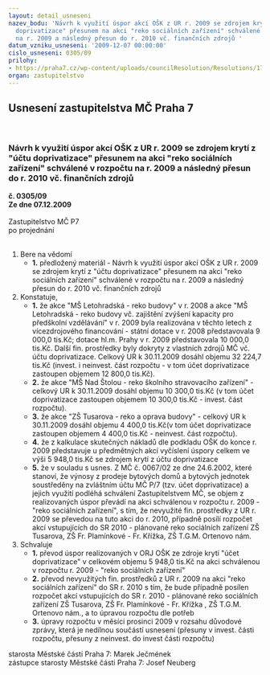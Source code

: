 ```yaml
---
layout: detail_usneseni
nazev_bodu: 'Návrh k využití úspor akcí OŠK z UR r. 2009 se zdrojem krytí z "účtu
  doprivatizace" přesunem na akci "reko sociálních zařízení" schválené v rozpočtu
  na r. 2009 a následný přesun do r. 2010 vč. finančních zdrojů '
datum_vzniku_usneseni: '2009-12-07 00:00:00'
cislo_usneseni: 0305/09
prilohy:
- https://praha7.cz/wp-content/uploads/councilResolution/Resolutions/17857/5-09-usneseni0005_09z.doc
organ: zastupitelstvo
---
```

<div id="ucUsn_pList" class="usn">
	<span><h2>Usnesení zastupitelstva MČ Praha 7 </h2>
<br></span><div class="standBody">
<span><h3>Návrh k využití úspor akcí OŠK z UR r. 2009 se zdrojem krytí z "účtu doprivatizace" přesunem na akci "reko sociálních zařízení" schválené v rozpočtu na r. 2009 a následný přesun do r. 2010 vč. finančních zdrojů </h3></span><div class="center">
		<strong>č. 0305/09</strong><br>
	</div>
<div class="center">
		<strong>Ze dne 07.12.2009</strong><br><br>
	</div>Zastupitelstvo MČ P7<br> po projednání<br><br><ol>
<li>Bere na vědomí<ul><li>
<strong>1.</strong> předložený materiál - Návrh k využití úspor akcí OŠK z UR r. 2009 se zdrojem krytí z "účtu doprivatizace" přesunem na akci "reko sociálních zařízení" schválené v rozpočtu na r. 2009 a následný přesun do r. 2010 vč. finančních zdrojů </li></ul>
</li>
<li>Konstatuje,<ul>
<li>
<strong>1.</strong> že akce "MŠ Letohradská - reko budovy" v r. 2008 a akce "MŠ Letohradská - reko budovy vč. zajištění zvýšení kapacity pro předškolní vzdělávání" v r. 2009 byla realizována v těchto letech z vícezdrojového financování - státní dotace v r. 2008 představovala 9 000,0 tis.Kč; dotace hl.m. Prahy v r. 2009 představovala 10 000,0 tis.Kč.  Další fin. prostředky byly dokryty z vlastních zdrojů MČ vč. účtu doprivatizace. Celkový  UR k 30.11.2009 dosáhl  objemu 32 224,7 tis.Kč (invest. i neinvest. část rozpočtu - v tom účet doprivatizace zastoupen objemem 12 800,0 tis.Kč).</li>
<li>
<strong>2.</strong> že akce "MŠ Nad Štolou - reko školního stravovacího zařízení" - celkový UR k 30.11.2009 dosáhl objemu 10 300,0 tis.Kč (v tom účet doprivatizace zastoupen objemem 10 300,0 tis.Kč - invest. část rozpočtu).</li>
<li>
<strong>3.</strong> že akce "ZŠ Tusarova - reko a oprava budovy" - celkový UR k 30.11.2009 dosáhl objemu 4 400,0 tis.Kč(v tom účet doprivatizace zastoupen objemem 4 400,0 tis.Kč - neinvest. část rozpočtu).</li>
<li>
<strong>4.</strong> že z kalkulace skutečných nákladů dle podkladu OŠK do konce r. 2009 představuje u předmětných akcí vyčíslení úspory celkem ve výši 5 948,0 tis.Kč  se zdrojem krytí z účtu doprivatizace</li>
<li>
<strong>5.</strong> že v souladu s usnes. Z MČ č. 0067/02 ze dne 24.6.2002, které stanoví, že  výnosy z prodeje bytových domů a bytových jednotek soustředěny na zvláštním účtu MČ P/7 (tzv. účet doprivatizace) a jejich využití podléhá schválení Zastupitelstvem MČ, se  objem z realizovaných úspor převádí na akci schválenou v rozpočtu r. 2009 - "reko sociálních zařízení", s tím, že nevyužité fin. prostředky z UR r. 2009 se převedou na tuto akci do r. 2010, případně posílí rozpočet akcí vstupujících do SR 2010 - plánované reko sociálních zařízení ZŠ Tusarova, ZŠ Fr. Plamínkové - Fr. Křížka, ZŠ T.G.M. Ortenovo nám.  </li>
</ul>
</li>
<li>Schvaluje<ul>
<li>
<strong>1.</strong> převod úspor realizovaných v ORJ OŠK ze zdroje krytí "účet doprivatizace"  v celkovém objemu 5 948,0 tis.Kč  na akci schválenou v rozpočtu r. 2009 - "reko sociálních zařízení"</li>
<li>
<strong>2.</strong> převod nevyužitých fin. prostředků z UR r. 2009 na akci "reko sociálních zařízení"  do SR r. 2010 s tím, že  bude případně posílen rozpočet akcí vstupujících do SR r. 2010 - plánované reko sociálních zařízení ZŠ Tusarova,  ZŠ Fr. Plamínkové - Fr. Křížka , ZŠ T.G.M. Ortenovo nám., a to úpravou rozpočtu dle potřeb</li>
<li>
<strong>3.</strong> úpravy rozpočtu v měsíci prosinci 2009 v rozsahu důvodové zprávy, která je nedílnou součástí usnesení (přesuny v invest. části rozpočtu, přesuny z neinvest. do invest části rozpočtu)</li>
</ul>
</li>
</ol>starosta Městské části Praha 7: Marek Ječmének<br>zástupce starosty Městské části Praha 7: Josef Neuberg
</div>
</div>